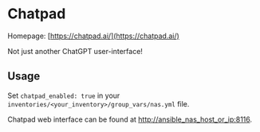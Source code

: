 # Chatpad

Homepage: [https://chatpad.ai/](https://chatpad.ai/)

Not just another ChatGPT user-interface!

## Usage

Set `chatpad_enabled: true` in your `inventories/<your_inventory>/group_vars/nas.yml` file.

Chatpad web interface can be found at [http://ansible_nas_host_or_ip:8116](http://ansible_nas_host_or_ip:8116).
